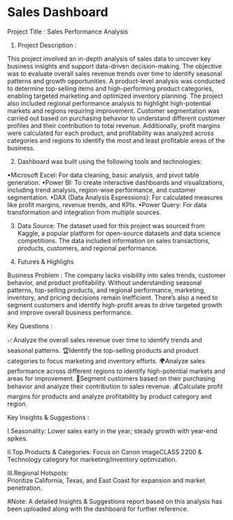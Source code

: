 # Sales Dashboard


Project Title : Sales Performance Analysis

1. Project Description : 

This project involved an in-depth analysis of sales data to uncover key business insights and support data-driven decision-making. The objective was to evaluate overall sales revenue trends over time to identify seasonal patterns and growth opportunities. A product-level analysis was conducted to determine top-selling items and high-performing product categories, enabling targeted marketing and optimized inventory planning.
The project also included regional performance analysis to highlight high-potential markets and regions requiring improvement. Customer segmentation was carried out based on purchasing behavior to understand different customer profiles and their contribution to total revenue. Additionally, profit margins were calculated for each product, and profitability was analyzed across categories and regions to identify the most and least profitable areas of the business.

2. Dashboard was built using the following tools and technologies:

•Microsoft Excel: For data cleaning, basic analysis, and pivot table generation.
•Power BI: To create interactive dashboards and visualizations, including trend analysis, region-wise performance, and customer segmentation.
•DAX (Data Analysis Expressions): For calculated measures like profit margins, revenue trends, and KPIs.
•Power Query: For data transformation and integration from multiple sources.

3. Data Source:
The dataset used for this project was sourced from Kaggle, a popular platform for open-source datasets and data science competitions. The data included information on sales transactions, products, customers, and regional performance.

4. Futures & Highlighs

Business Problem :
   The company lacks visibility into sales trends, customer behavior, and product profitability. Without understanding seasonal patterns, top-selling products, and regional performance, marketing, inventory, and     pricing decisions remain inefficient. There’s also a need to segment customers and identify high-profit areas to drive targeted growth and improve overall business performance.

Key Questions :

📈Analyze the overall sales revenue over time to identify trends and seasonal patterns.
🏆Identify the top-selling products and product categories to focus marketing and inventory efforts.
🌍Analyze sales performance across different regions to identify high-potential markets and areas for improvement.
👥Segment customers based on their purchasing behavior and analyze their contribution to sales revenue.
💰Calculate profit margins for products and analyze profitability by product category and region.

Key Insights & Suggestions :

   Ⅰ.Seasonality:
   Lower sales early in the year; steady growth with year-end spikes.

   Ⅱ.Top Products & Categories:
   Focus on Canon imageCLASS 2200 & Technology category for marketing/inventory optimization.

   Ⅲ.Regional Hotspots:  
   Prioritize California, Texas, and East Coast for expansion and market penetration.

#Note: A detailed Insights & Suggestions report based on this analysis has been uploaded along with the dashboard for further reference.


